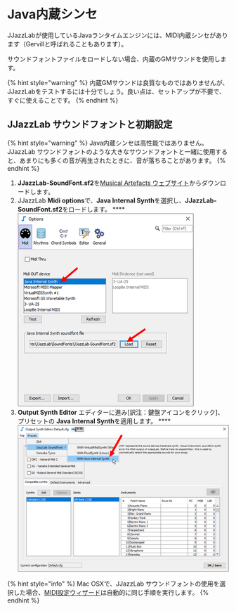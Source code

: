 # Java内蔵シンセ

JJazzLabが使用しているJavaランタイムエンジンには、MIDI内蔵シンセがあります（Gervillと呼ばれることもあります）。

サウンドフォントファイルをロードしない場合、内蔵のGMサウンドを使用します。

{% hint style="warning" %}
内蔵GMサウンドは良質なものではありませんが、JJazzLabをテストするには十分でしょう。良い点は、セットアップが不要で、すぐに使えることです。
{% endhint %}

## JJazzLab サウンドフォントと初期設定 <a id="setup-instructions"></a>

{% hint style="warning" %}
Java内蔵シンセは高性能ではありません。JJazzLab サウンドフォントのような大きなサウンドフォントと一緒に使用すると、あまりにも多くの音が再生されたときに、音が落ちることがあります。 
{% endhint %}

1. **JJazzLab-SoundFont.sf2**を[Musical Artefacts ウェブサイト](https://musical-artifacts.com/artifacts/1036)からダウンロードします。 
2. JJazzLab **Midi options**で、**Java Internal Synth**を選択し、**JJazzLab-SoundFont.sf2**をロードします。  ****![](../../.gitbook/assets/loadsoundfont-javasynth.png)    
3. **Output Synth Editor** エディターに進み\[訳注：鍵盤アイコンをクリック\]、プリセットの **Java Internal Synth**を適用します。  ****![](../../.gitbook/assets/outputsynth-presetjavasynth.png)

{% hint style="info" %}
Mac OSXで、JJazzLab サウンドフォントの使用を選択した場合、[MIDI設定ウィザード](../midi-configuration.md#midi-configuration-wizard)は自動的に同じ手順を実行します。
{% endhint %}



